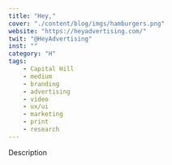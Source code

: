 ```yaml
---
title: "Hey,"
cover: "./content/blog/imgs/hamburgers.png"
website: "https://heyadvertising.com/"
twit: "@HeyAdvertising"
inst: ""
category: "H"
tags:
    - Capital Hill
    - medium
    - branding
    - advertising
    - video
    - ux/ui
    - marketing
    - print
    - research
---
```


Description
